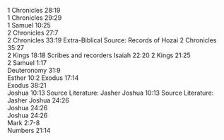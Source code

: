 1 Chronicles 28:19	
1 Chronicles 29:29	
1 Samuel 10:25	
2 Chronicles 27:7	
2 Chronicles 33:19	Extra-Biblical Source: Records of Hozai
2 Chronicles 35:27	
2 Kings 18:18	Scribes and recorders  Isaiah 22:20
2 Kings 21:25	
2 Samuel 1:17	
Deuteronomy 31:9	
Esther 10:2	
Exodus 17:14	
Exodus 38:21	
Joshua 10:13	Source Literature: Jasher
Joshua 10:13	Source Literature: Jasher
Joshua 24:26	
Joshua 24:26	
Joshua 24:26	
Mark 2:7-8	
Numbers 21:14	
